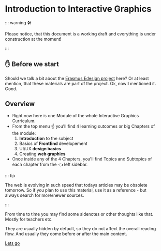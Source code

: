 # Introduction to Interactive Graphics


::: warning 🛠

Please notice, that this document is a working draft and everything is under construction at the moment!

:::

## ✋ Before we start

Should we talk a bit about the [Erasmus Edesign project](https://e-disain.eu/en/) here? Or at least mention, that these materials are part of the project. Ok, now I mentioned it. Good.

## Overview

- Right now here is one Module of the whole Interactive Graphics Curriculum.
- From the top menu ☝ you'll find 4 learning outcomes or big Chapters of the module:
  1. **Introduction** to the subject
  2. Basics of **FrontEnd** developement
  3. UI/UX **design basics**
  4. Creating **web graphics**
- Once inside any of the 4 Chapters, you'll find Topics and Subtopics of each chapter from the 👈 left sidebar.




::: tip

The web is evolving in such speed that todays articles may be obsolete tomorrow. So if you plan to use this material, use it as a reference - but always search for more/newer sources.

:::


<note :open="false" title="👉 This is a special message. Click me! 👈">

From time to time you may find some sidenotes or other thoughts like that. Mostly for teachers etc.

They are usually hidden by default, so they do not affect the overall reading flow. And usually they come before or after the main content. 

</note>


<a class="ed-button ed-primary ed-elevated-025" href="/intro/intro/what.html">Lets go</a>

<!--

## Planning the design process
<DurationSnippet es="4" ei="4" />


## Kutseergonoomika
<DurationSnippet s="2" i="2" />


## Community and industry
<DurationSnippet i="3" es="2" /> -->

<!-- <script setup>
    import DurationSnippet from '../components/DurationSnippet.vue'
</script> -->
